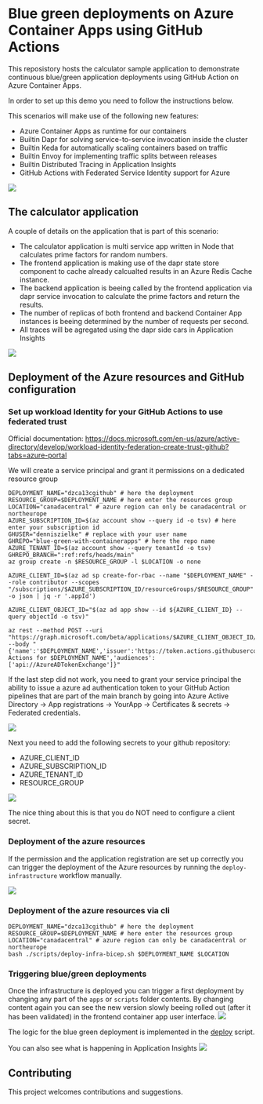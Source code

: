 # Blue green deployments on Azure Container Apps using GitHub Actions

This reposistory hosts the calculator sample application to demonstrate continuous blue/green application deployments using GitHub Action on Azure Container Apps.

In order to set up this demo you need to follow the instructions below.

This scenarios will make use of the following new features:
- Azure Container Apps as runtime for our containers
- Builtin Dapr for solving service-to-service invocation inside the cluster
- Builtin Keda for automatically scaling containers based on traffic
- Builtin Envoy for implementing traffic splits between releases
- Builtin Distributed Tracing in Application Insights
- GitHub Actions with Federated Service Identity support for Azure


![](/img/ghbgdepl.png)


## The calculator application
A couple of details on the application that is part of this scenario:
- The calculator application is multi service app written in Node that calculates prime factors for random numbers.
- The frontend application is making use of the dapr state store component to cache already calcualted results in an Azure Redis Cache instance.
- The backend application is beeing called by the frontend application via dapr service invocation to calculate the prime factors and return the results.
- The number of replicas of both frontend and backend Container App instances is beeing determined by the number of requests per second.
- All traces will be agregated using the dapr side cars in Application Insights

![](/img/caappsbg.png)

## Deployment of the Azure resources and GitHub configuration

### Set up workload Identity for your GitHub Actions to use federated trust

Official documentation:
https://docs.microsoft.com/en-us/azure/active-directory/develop/workload-identity-federation-create-trust-github?tabs=azure-portal

We will create a service principal and grant it permissions on a dedicated resource group

```
DEPLOYMENT_NAME="dzca13cgithub" # here the deployment
RESOURCE_GROUP=$DEPLOYMENT_NAME # here enter the resources group
LOCATION="canadacentral" # azure region can only be canadacentral or northeurope
AZURE_SUBSCRIPTION_ID=$(az account show --query id -o tsv) # here enter your subscription id
GHUSER="denniszielke" # replace with your user name
GHREPO="blue-green-with-containerapps" # here the repo name
AZURE_TENANT_ID=$(az account show --query tenantId -o tsv)
GHREPO_BRANCH=":ref:refs/heads/main"
az group create -n $RESOURCE_GROUP -l $LOCATION -o none

AZURE_CLIENT_ID=$(az ad sp create-for-rbac --name "$DEPLOYMENT_NAME" --role contributor --scopes "/subscriptions/$AZURE_SUBSCRIPTION_ID/resourceGroups/$RESOURCE_GROUP" -o json | jq -r '.appId')

AZURE_CLIENT_OBJECT_ID="$(az ad app show --id ${AZURE_CLIENT_ID} --query objectId -o tsv)"

az rest --method POST --uri "https://graph.microsoft.com/beta/applications/$AZURE_CLIENT_OBJECT_ID/federatedIdentityCredentials" --body "{'name':'$DEPLOYMENT_NAME','issuer':'https://token.actions.githubusercontent.com','subject':'repo:$GHUSER/$GHREPO$GHREPO_BRANCH','description':'GitHub Actions for $DEPLOYMENT_NAME','audiences':['api://AzureADTokenExchange']}"

```
If the last step did not work, you need to grant your service principal the ability to issue a azure ad authentication token to your GitHub Action pipelines that are part of the main branch by going into Azure Active Directory -> App registrations -> YourApp -> Certificates & secrets -> Federated credentials.

![](/img/aadtrustserviceidentity.png)

Next you need to add the following secrets to your github repository:
- AZURE_CLIENT_ID
- AZURE_SUBSCRIPTION_ID
- AZURE_TENANT_ID
- RESOURCE_GROUP

![](/img/ghsecrets.png)

The nice thing about this is that you do NOT need to configure a client secret.

### Deployment of the azure resources

If the permission and the application registration are set up correctly you can trigger the deployment of the Azure resources by running the `deploy-infrastructure` workflow manually.

![](/img/wfresources.png)

### Deployment of the azure resources via cli

```
DEPLOYMENT_NAME="dzca13cgithub" # here the deployment
RESOURCE_GROUP=$DEPLOYMENT_NAME # here enter the resources group
LOCATION="canadacentral" # azure region can only be canadacentral or northeurope
bash ./scripts/deploy-infra-bicep.sh $DEPLOYMENT_NAME $LOCATION
```

### Triggering blue/green deployments

Once the infrastructure is deployed you can trigger a first deployment by changing any part of the `apps` or `scripts` folder contents.
By changing content again you can see the new version slowly beeing rolled out (after it has been validated) in the frontend container app user interface.
![](/img/bgcalculator.png)

The logic for the blue green deployment is implemented in the [deploy](https://github.com/denniszielke/blue-green-with-containerapps/blob/main/scripts/deploy.sh) script.

You can also see what is happening in Application Insights
![](/img/tracing.png)

## Contributing

This project welcomes contributions and suggestions.

